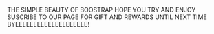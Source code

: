 THE SIMPLE BEAUTY OF BOOSTRAP HOPE YOU TRY AND ENJOY 
SUSCRIBE TO OUR PAGE FOR GIFT AND REWARDS UNTIL NEXT TIME
BYEEEEEEEEEEEEEEEEEEEE!
